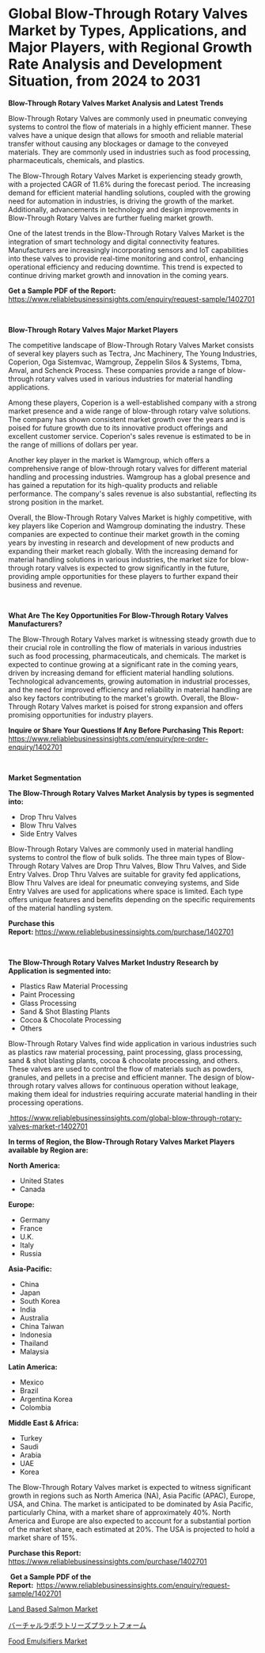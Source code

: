 <p><h1>Global Blow-Through Rotary Valves Market by Types, Applications, and Major Players, with Regional Growth Rate Analysis and Development Situation, from 2024 to 2031</h1></p><p><strong>Blow-Through Rotary Valves Market Analysis and Latest Trends</strong></p>
<p><p>Blow-Through Rotary Valves are commonly used in pneumatic conveying systems to control the flow of materials in a highly efficient manner. These valves have a unique design that allows for smooth and reliable material transfer without causing any blockages or damage to the conveyed materials. They are commonly used in industries such as food processing, pharmaceuticals, chemicals, and plastics.</p><p>The Blow-Through Rotary Valves Market is experiencing steady growth, with a projected CAGR of 11.6% during the forecast period. The increasing demand for efficient material handling solutions, coupled with the growing need for automation in industries, is driving the growth of the market. Additionally, advancements in technology and design improvements in Blow-Through Rotary Valves are further fueling market growth.</p><p>One of the latest trends in the Blow-Through Rotary Valves Market is the integration of smart technology and digital connectivity features. Manufacturers are increasingly incorporating sensors and IoT capabilities into these valves to provide real-time monitoring and control, enhancing operational efficiency and reducing downtime. This trend is expected to continue driving market growth and innovation in the coming years.</p></p>
<p><strong>Get a Sample PDF of the Report:&nbsp;</strong> <a href="https://www.reliablebusinessinsights.com/enquiry/request-sample/1402701">https://www.reliablebusinessinsights.com/enquiry/request-sample/1402701</a></p>
<p>&nbsp;</p>
<p><strong>Blow-Through Rotary Valves Major Market Players</strong></p>
<p><p>The competitive landscape of Blow-Through Rotary Valves Market consists of several key players such as Tectra, Jnc Machinery, The Young Industries, Coperion, Oga Sistemvac, Wamgroup, Zeppelin Silos & Systems, Tbma, Anval, and Schenck Process. These companies provide a range of blow-through rotary valves used in various industries for material handling applications.</p><p>Among these players, Coperion is a well-established company with a strong market presence and a wide range of blow-through rotary valve solutions. The company has shown consistent market growth over the years and is poised for future growth due to its innovative product offerings and excellent customer service. Coperion's sales revenue is estimated to be in the range of millions of dollars per year.</p><p>Another key player in the market is Wamgroup, which offers a comprehensive range of blow-through rotary valves for different material handling and processing industries. Wamgroup has a global presence and has gained a reputation for its high-quality products and reliable performance. The company's sales revenue is also substantial, reflecting its strong position in the market.</p><p>Overall, the Blow-Through Rotary Valves Market is highly competitive, with key players like Coperion and Wamgroup dominating the industry. These companies are expected to continue their market growth in the coming years by investing in research and development of new products and expanding their market reach globally. With the increasing demand for material handling solutions in various industries, the market size for blow-through rotary valves is expected to grow significantly in the future, providing ample opportunities for these players to further expand their business and revenue.</p></p>
<p>&nbsp;</p>
<p><strong>What Are The Key Opportunities For Blow-Through Rotary Valves Manufacturers?</strong></p>
<p><p>The Blow-Through Rotary Valves market is witnessing steady growth due to their crucial role in controlling the flow of materials in various industries such as food processing, pharmaceuticals, and chemicals. The market is expected to continue growing at a significant rate in the coming years, driven by increasing demand for efficient material handling solutions. Technological advancements, growing automation in industrial processes, and the need for improved efficiency and reliability in material handling are also key factors contributing to the market's growth. Overall, the Blow-Through Rotary Valves market is poised for strong expansion and offers promising opportunities for industry players.</p></p>
<p><strong>Inquire or Share Your Questions If Any Before Purchasing This Report:</strong> <a href="https://www.reliablebusinessinsights.com/enquiry/pre-order-enquiry/1402701">https://www.reliablebusinessinsights.com/enquiry/pre-order-enquiry/1402701</a></p>
<p>&nbsp;</p>
<p><strong>Market Segmentation</strong></p>
<p><strong>The Blow-Through Rotary Valves Market Analysis by types is segmented into:</strong></p>
<p><ul><li>Drop Thru Valves</li><li>Blow Thru Valves</li><li>Side Entry Valves</li></ul></p>
<p><p>Blow-Through Rotary Valves are commonly used in material handling systems to control the flow of bulk solids. The three main types of Blow-Through Rotary Valves are Drop Thru Valves, Blow Thru Valves, and Side Entry Valves. Drop Thru Valves are suitable for gravity fed applications, Blow Thru Valves are ideal for pneumatic conveying systems, and Side Entry Valves are used for applications where space is limited. Each type offers unique features and benefits depending on the specific requirements of the material handling system.</p></p>
<p><strong>Purchase this Report:&nbsp;</strong><a href="https://www.reliablebusinessinsights.com/purchase/1402701">https://www.reliablebusinessinsights.com/purchase/1402701</a></p>
<p>&nbsp;</p>
<p><strong>The Blow-Through Rotary Valves Market Industry Research by Application is segmented into:</strong></p>
<p><ul><li>Plastics Raw Material Processing</li><li>Paint Processing</li><li>Glass Processing</li><li>Sand & Shot Blasting Plants</li><li>Cocoa & Chocolate Processing</li><li>Others</li></ul></p>
<p><p>Blow-Through Rotary Valves find wide application in various industries such as plastics raw material processing, paint processing, glass processing, sand & shot blasting plants, cocoa & chocolate processing, and others. These valves are used to control the flow of materials such as powders, granules, and pellets in a precise and efficient manner. The design of blow-through rotary valves allows for continuous operation without leakage, making them ideal for industries requiring accurate material handling in their processing operations.</p></p>
<p><a href="https://www.reliablebusinessinsights.com/global-blow-through-rotary-valves-market-r1402701">&nbsp;https://www.reliablebusinessinsights.com/global-blow-through-rotary-valves-market-r1402701</a></p>
<p><strong>In terms of Region, the Blow-Through Rotary Valves Market Players available by Region are:</strong></p>
<p>
    <p> <strong> North America: </strong>
        <ul>
            <li>United States</li>
            <li>Canada</li>
        </ul>
        </p> 
    <p> <strong> Europe: </strong>
        <ul>
            <li>Germany</li>
            <li>France</li>
            <li>U.K.</li>
            <li>Italy</li>
            <li>Russia</li>
        </ul>
        </p> 
    <p> <strong> Asia-Pacific: </strong>
        <ul>
            <li>China</li>
            <li>Japan</li>
            <li>South Korea</li>
            <li>India</li>
            <li>Australia</li>
            <li>China Taiwan</li>
            <li>Indonesia</li>
            <li>Thailand</li>
            <li>Malaysia</li>
        </ul>
        </p> 
    <p> <strong> Latin America: </strong>
        <ul>
            <li>Mexico</li>
            <li>Brazil</li>
            <li>Argentina Korea</li>
            <li>Colombia</li>
        </ul>
        </p> 
    <p> <strong> Middle East & Africa: </strong>
        <ul>
            <li>Turkey</li>
            <li>Saudi</li>
            <li>Arabia</li>
            <li>UAE</li>
            <li>Korea</li>
        </ul>
    </p>
    </p>
<p><p>The Blow-Through Rotary Valves market is expected to witness significant growth in regions such as North America (NA), Asia Pacific (APAC), Europe, USA, and China. The market is anticipated to be dominated by Asia Pacific, particularly China, with a market share of approximately 40%. North America and Europe are also expected to account for a substantial portion of the market share, each estimated at 20%. The USA is projected to hold a market share of 15%.</p></p>
<p><strong>Purchase this Report: </strong><a href="https://www.reliablebusinessinsights.com/purchase/1402701">https://www.reliablebusinessinsights.com/purchase/1402701</a></p>
<p>&nbsp;<strong>Get a Sample PDF of the Report:&nbsp;&nbsp;</strong><a href="https://www.reliablebusinessinsights.com/enquiry/request-sample/1402701">https://www.reliablebusinessinsights.com/enquiry/request-sample/1402701</a></p>
<p><strong></strong></p>
<p><p><a href="https://www.linkedin.com/pulse/land-based-salmon-market-analysis-its-cagr-segmentation-global-nejie">Land Based Salmon Market</a></p><p><a href="https://medium.com/@ethantreutel/%E4%BB%AE%E6%83%B3%E3%83%A9%E3%83%9C%E3%83%97%E3%83%A9%E3%83%83%E3%83%88%E3%83%95%E3%82%A9%E3%83%BC%E3%83%A0%E5%B8%82%E5%A0%B4%E8%A6%8F%E6%A8%A1-cagr-%E3%83%88%E3%83%AC%E3%83%B3%E3%83%892024%E5%B9%B4%E3%81%8B%E3%82%892030%E5%B9%B4-c9b5ccca7a99">バーチャルラボラトリーズプラットフォーム</a></p><p><a href="https://www.linkedin.com/pulse/food-emulsifiers-market-size-cagr-trends-2024-2030-listrakr-hpo0e">Food Emulsifiers Market</a></p></p>